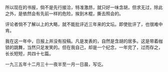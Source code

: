 所以现在的书报，倘不是先行接洽，特准激昂，就只好一味含胡，但求无过，除此之外，是依然会有先前一样的危险，挨到木棍，撕去照会的。

评论者倘不了解以上的大略，就不能批评近三年来的文坛。即使批评了，也很难中肯。

  

我在这一年中，日报上并没有投稿。凡是发表的，自然是含胡的居多。这是带着枷锁的跳舞，当然只足发笑的。但在我自己，却是一个纪念，一年完了，过而存之，长长短短，共四十七篇。

一九三五年十二月三十一夜半至一月一日晨，写讫。